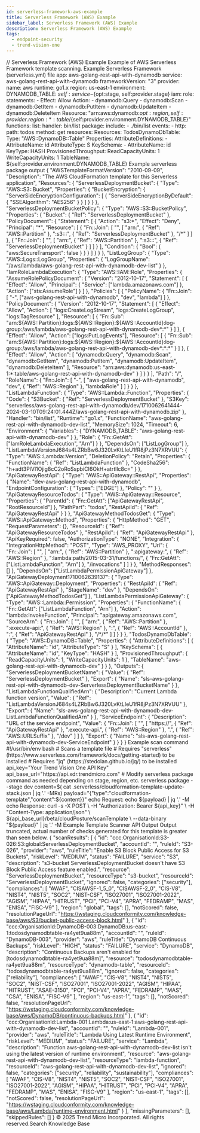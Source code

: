 ```yaml
---
id: serverless-framework-aws-example
title: Serverless Framework (AWS) Example
sidebar_label: Serverless Framework (AWS) Example
description: Serverless Framework (AWS) Example
tags:
  - endpoint-security
  - trend-vision-one
---
```


/*<![CDATA[*/ $('#title').html($('meta[name=map-description]').attr('content')); /*]]>*/ Serverless Framework (AWS) Example Example of AWS Serverless Framework template scanning. Example Serverless Framework (serverless.yml) file app: aws-golang-rest-api-with-dynamodb service: aws-golang-rest-api-with-dynamodb frameworkVersion: "3" provider: name: aws runtime: go1.x region: us-east-1 environment: DYNAMODB_TABLE: ${self:service}-${opt:stage, self:provider.stage} iam: role: statements: - Effect: Allow Action: - dynamodb:Query - dynamodb:Scan - dynamodb:GetItem - dynamodb:PutItem - dynamodb:UpdateItem - dynamodb:DeleteItem Resource: "arn:aws:dynamodb:${opt:region, self:provider.region}:*:table/${self:provider.environment.DYNAMODB_TABLE}" functions: list: handler: bin/list package: include: - ./bin/list events: - http: path: todos method: get resources: Resources: TodosDynamoDbTable: Type: "AWS::DynamoDB::Table" Properties: AttributeDefinitions: - AttributeName: id AttributeType: S KeySchema: - AttributeName: id KeyType: HASH ProvisionedThroughput: ReadCapacityUnits: 1 WriteCapacityUnits: 1 TableName: ${self:provider.environment.DYNAMODB_TABLE} Example serverless package output { "AWSTemplateFormatVersion": "2010-09-09", "Description": "The AWS CloudFormation template for this Serverless application", "Resources": { "ServerlessDeploymentBucket": { "Type": "AWS::S3::Bucket", "Properties": { "BucketEncryption": { "ServerSideEncryptionConfiguration": [ { "ServerSideEncryptionByDefault": { "SSEAlgorithm": "AES256" } } ] } } }, "ServerlessDeploymentBucketPolicy": { "Type": "AWS::S3::BucketPolicy", "Properties": { "Bucket": { "Ref": "ServerlessDeploymentBucket" }, "PolicyDocument": { "Statement": [ { "Action": "s3:*", "Effect": "Deny", "Principal": "*", "Resource": [ { "Fn::Join": [ "", [ "arn:", { "Ref": "AWS::Partition" }, ":s3:::", { "Ref": "ServerlessDeploymentBucket" }, "/*" ] ] }, { "Fn::Join": [ "", [ "arn:", { "Ref": "AWS::Partition" }, ":s3:::", { "Ref": "ServerlessDeploymentBucket" } ] ] } ], "Condition": { "Bool": { "aws:SecureTransport": false } } } ] } } }, "ListLogGroup": { "Type": "AWS::Logs::LogGroup", "Properties": { "LogGroupName": "/aws/lambda/aws-golang-rest-api-with-dynamodb-dev-list" } }, "IamRoleLambdaExecution": { "Type": "AWS::IAM::Role", "Properties": { "AssumeRolePolicyDocument": { "Version": "2012-10-17", "Statement": [ { "Effect": "Allow", "Principal": { "Service": ["lambda.amazonaws.com"] }, "Action": ["sts:AssumeRole"] } ] }, "Policies": [ { "PolicyName": { "Fn::Join": [ "-", ["aws-golang-rest-api-with-dynamodb", "dev", "lambda"] ] }, "PolicyDocument": { "Version": "2012-10-17", "Statement": [ { "Effect": "Allow", "Action": [ "logs:CreateLogStream", "logs:CreateLogGroup", "logs:TagResource" ], "Resource": [ { "Fn::Sub": "arn:${AWS::Partition}:logs:${AWS::Region}:${AWS::AccountId}:log-group:/aws/lambda/aws-golang-rest-api-with-dynamodb-dev*:*" } ] }, { "Effect": "Allow", "Action": ["logs:PutLogEvents"], "Resource": [ { "Fn::Sub": "arn:${AWS::Partition}:logs:${AWS::Region}:${AWS::AccountId}:log-group:/aws/lambda/aws-golang-rest-api-with-dynamodb-dev*:*:*" } ] }, { "Effect": "Allow", "Action": [ "dynamodb:Query", "dynamodb:Scan", "dynamodb:GetItem", "dynamodb:PutItem", "dynamodb:UpdateItem", "dynamodb:DeleteItem" ], "Resource": "arn:aws:dynamodb:us-east-1:*:table/aws-golang-rest-api-with-dynamodb-dev" } ] } } ], "Path": "/", "RoleName": { "Fn::Join": [ "-", [ "aws-golang-rest-api-with-dynamodb", "dev", { "Ref": "AWS::Region" }, "lambdaRole" ] ] } } }, "ListLambdaFunction": { "Type": "AWS::Lambda::Function", "Properties": { "Code": { "S3Bucket": { "Ref": "ServerlessDeploymentBucket" }, "S3Key": "serverless/aws-golang-rest-api-with-dynamodb/dev/1710062641444-2024-03-10T09:24:01.444Z/aws-golang-rest-api-with-dynamodb.zip" }, "Handler": "bin/list", "Runtime": "go1.x", "FunctionName": "aws-golang-rest-api-with-dynamodb-dev-list", "MemorySize": 1024, "Timeout": 6, "Environment": { "Variables": { "DYNAMODB_TABLE": "aws-golang-rest-api-with-dynamodb-dev" } }, "Role": { "Fn::GetAtt": ["IamRoleLambdaExecution", "Arn"] } }, "DependsOn": ["ListLogGroup"] }, "ListLambdaVersionJ684s4LZRbBw6J320LvKtLIeU1fR8jPz3N7XRVUU": { "Type": "AWS::Lambda::Version", "DeletionPolicy": "Retain", "Properties": { "FunctionName": { "Ref": "ListLambdaFunction" }, "CodeSha256": "h+adt3PlVl1Ojig8cC2oRoSspbiCI6OkH+atrtllc8c=" } }, "ApiGatewayRestApi": { "Type": "AWS::ApiGateway::RestApi", "Properties": { "Name": "dev-aws-golang-rest-api-with-dynamodb", "EndpointConfiguration": { "Types": ["EDGE"] }, "Policy": "" } }, "ApiGatewayResourceTodos": { "Type": "AWS::ApiGateway::Resource", "Properties": { "ParentId": { "Fn::GetAtt": ["ApiGatewayRestApi", "RootResourceId"] }, "PathPart": "todos", "RestApiId": { "Ref": "ApiGatewayRestApi" } } }, "ApiGatewayMethodTodosGet": { "Type": "AWS::ApiGateway::Method", "Properties": { "HttpMethod": "GET", "RequestParameters": {}, "ResourceId": { "Ref": "ApiGatewayResourceTodos" }, "RestApiId": { "Ref": "ApiGatewayRestApi" }, "ApiKeyRequired": false, "AuthorizationType": "NONE", "Integration": { "IntegrationHttpMethod": "POST", "Type": "AWS_PROXY", "Uri": { "Fn::Join": [ "", [ "arn:", { "Ref": "AWS::Partition" }, ":apigateway:", { "Ref": "AWS::Region" }, ":lambda:path/2015-03-31/functions/", { "Fn::GetAtt": ["ListLambdaFunction", "Arn"] }, "/invocations" ] ] } }, "MethodResponses": [] }, "DependsOn": ["ListLambdaPermissionApiGateway"] }, "ApiGatewayDeployment1710062639137": { "Type": "AWS::ApiGateway::Deployment", "Properties": { "RestApiId": { "Ref": "ApiGatewayRestApi" }, "StageName": "dev" }, "DependsOn": ["ApiGatewayMethodTodosGet"] }, "ListLambdaPermissionApiGateway": { "Type": "AWS::Lambda::Permission", "Properties": { "FunctionName": { "Fn::GetAtt": ["ListLambdaFunction", "Arn"] }, "Action": "lambda:InvokeFunction", "Principal": "apigateway.amazonaws.com", "SourceArn": { "Fn::Join": [ "", [ "arn:", { "Ref": "AWS::Partition" }, ":execute-api:", { "Ref": "AWS::Region" }, ":", { "Ref": "AWS::AccountId" }, ":", { "Ref": "ApiGatewayRestApi" }, "/*/*" ] ] } } }, "TodosDynamoDbTable": { "Type": "AWS::DynamoDB::Table", "Properties": { "AttributeDefinitions": [ { "AttributeName": "id", "AttributeType": "S" } ], "KeySchema": [ { "AttributeName": "id", "KeyType": "HASH" } ], "ProvisionedThroughput": { "ReadCapacityUnits": 1, "WriteCapacityUnits": 1 }, "TableName": "aws-golang-rest-api-with-dynamodb-dev" } } }, "Outputs": { "ServerlessDeploymentBucketName": { "Value": { "Ref": "ServerlessDeploymentBucket" }, "Export": { "Name": "sls-aws-golang-rest-api-with-dynamodb-dev-ServerlessDeploymentBucketName" } }, "ListLambdaFunctionQualifiedArn": { "Description": "Current Lambda function version", "Value": { "Ref": "ListLambdaVersionJ684s4LZRbBw6J320LvKtLIeU1fR8jPz3N7XRVUU" }, "Export": { "Name": "sls-aws-golang-rest-api-with-dynamodb-dev-ListLambdaFunctionQualifiedArn" } }, "ServiceEndpoint": { "Description": "URL of the service endpoint", "Value": { "Fn::Join": [ "", [ "https://", { "Ref": "ApiGatewayRestApi" }, ".execute-api.", { "Ref": "AWS::Region" }, ".", { "Ref": "AWS::URLSuffix" }, "/dev" ] ] }, "Export": { "Name": "sls-aws-golang-rest-api-with-dynamodb-dev-ServiceEndpoint" } } } } Example scan command #!/usr/bin/env bash # Scans a template file # Requires "serverless" (https://www.serverless.com/framework/docs/getting-started) to be installed # Requires "jq" (https://stedolan.github.io/jq/) to be installed api_key="Your Trend Vision One API Key" api_base_url="https://api.xdr.trendmicro.com" # Modify serverless package command as needed depending on stage, region, etc. serverless package --stage dev content=$( cat .serverless/cloudformation-template-update-stack.json | jq '.' -MRs) payload="{\"type\":\"cloudformation-template\",\"content\":${content}}" echo Request: echo ${payload} | jq '.' -M echo Response: curl -s -X POST \ -H "Authorization: Bearer ${api_key}" \ -H "Content-Type: application/json" \ ${api_base_url}/beta/cloudPosture/scanTemplate \ --data-binary "${payload}" | jq '.' -M Example Template Scanner API Output Output truncated, actual number of checks generated for this template is greater than seen below. { "scanResults": [ { "id": "ccc:OrganisationId:S3-026:S3:global:ServerlessDeploymentBucket", "accountId": "", "ruleId": "S3-026", "provider": "aws", "ruleTitle": "Enable S3 Block Public Access for S3 Buckets", "riskLevel": "MEDIUM", "status": "FAILURE", "service": "S3", "description": "s3-bucket ServerlessDeploymentBucket doesn't have S3 Block Public Access feature enabled.", "resource": "ServerlessDeploymentBucket", "resourceType": "s3-bucket", "resourceId": "ServerlessDeploymentBucket", "ignored": false, "categories": ["security"], "compliances": [ "AWAF", "CISAWSF-1_5_0", "CISAWSF-2_0", "CIS-V8", "NIST4", "NIST5", "SOC2", "NIST-CSF", "ISO27001", "ISO27001-2022", "AGISM", "HIPAA", "HITRUST", "PCI", "PCI-V4", "APRA", "FEDRAMP", "MAS", "ENISA", "FISC-V9" ], "region": "global", "tags": [], "notScored": false, "resolutionPageUrl": "https://wstaging.cloudconformity.com/knowledge-base/aws/S3/bucket-public-access-block.html" }, { "id": "ccc:OrganisationId:DynamoDB-003:DynamoDB:us-east-1:todosdynamodbtable-ra4yet9ua88m", "accountId": "", "ruleId": "DynamoDB-003", "provider": "aws", "ruleTitle": "DynamoDB Continuous Backups", "riskLevel": "HIGH", "status": "FAILURE", "service": "DynamoDB", "description": "Continuous Backups aren't enabled for [todosdynamodbtable-ra4yet9ua88m]", "resource": "todosdynamodbtable-ra4yet9ua88m", "resourceType": "dynamodb-table", "resourceId": "todosdynamodbtable-ra4yet9ua88m", "ignored": false, "categories": ["reliability"], "compliances": [ "AWAF", "CIS-V8", "NIST4", "NIST5", "SOC2", "NIST-CSF", "ISO27001", "ISO27001-2022", "AGISM", "HIPAA", "HITRUST", "ASAE-3150", "PCI", "PCI-V4", "APRA", "FEDRAMP", "MAS", "CSA", "ENISA", "FISC-V9" ], "region": "us-east-1", "tags": [], "notScored": false, "resolutionPageUrl": "https://wstaging.cloudconformity.com/knowledge-base/aws/DynamoDB/continuous-backups.html" }, { "id": "ccc:OrganisationId:Lambda-001:Lambda:us-east-1:aws-golang-rest-api-with-dynamodb-dev-list", "accountId": "", "ruleId": "Lambda-001", "provider": "aws", "ruleTitle": "Lambda Using Latest Runtime Environment", "riskLevel": "MEDIUM", "status": "FAILURE", "service": "Lambda", "description": "Function aws-golang-rest-api-with-dynamodb-dev-list isn't using the latest version of runtime environment", "resource": "aws-golang-rest-api-with-dynamodb-dev-list", "resourceType": "lambda-function", "resourceId": "aws-golang-rest-api-with-dynamodb-dev-list", "ignored": false, "categories": ["security", "reliability", "sustainability"], "compliances": [ "AWAF", "CIS-V8", "NIST4", "NIST5", "SOC2", "NIST-CSF", "ISO27001", "ISO27001-2022", "AGISM", "HIPAA", "HITRUST", "PCI", "PCI-V4", "APRA", "FEDRAMP", "MAS", "ENISA", "FISC-V9" ], "region": "us-east-1", "tags": [], "notScored": false, "resolutionPageUrl": "https://wstaging.cloudconformity.com/knowledge-base/aws/Lambda/runtime-environment.html" } ], "missingParameters": [], "skippedRules": [] } © 2025 Trend Micro Incorporated. All rights reserved.Search Knowledge Base